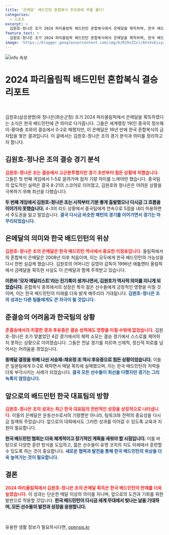 ```yaml
---
title: ‘은메달’ 배드민턴 혼합복식 후유증에 무릎 꿇다!
categories:
  - 스포츠
excerpt: >
  김원호-정나은 조가 2024 파리올림픽 배드민턴 혼합복식에서 은메달을 획득하며, 한국 배드민턴의 새로운 역사를 썼다! 그러나 세계랭킹 1위 중국 팀에 패하며 금메달의 꿈은 좌절됐다.
feature_text: >
  김원호-정나은 조가 2024 파리올림픽 배드민턴 혼합복식에서 은메달을 획득하며, 한국 배드민턴의 새로운 역사를 썼다! 그러나 세계랭킹 1위 중국 팀에 패하며 금메달의 꿈은 좌절됐다.
image: 'https://blogger.googleusercontent.com/img/b/R29vZ2xl/AVvXsEixyZcFfHzMRdzZMjFBmAUKJYCLCGyLL1o632UiGVXcaFdKo_bkvkuCioo0uUKlGfBVcT3P84aROyZIXSBEx3Aw5nCQ3pTgDom1WDC4m8eifvWiAmWEEVb4x6G_l8C0QH225ldMjyaFvpxGEBGNO37VmDTDMHGhJPq73UglMfDca1-0aw/s1600/blogspot.png'
---
```


<p><img src="https://blogger.googleusercontent.com/img/b/R29vZ2xl/AVvXsEixyZcFfHzMRdzZMjFBmAUKJYCLCGyLL1o632UiGVXcaFdKo_bkvkuCioo0uUKlGfBVcT3P84aROyZIXSBEx3Aw5nCQ3pTgDom1WDC4m8eifvWiAmWEEVb4x6G_l8C0QH225ldMjyaFvpxGEBGNO37VmDTDMHGhJPq73UglMfDca1-0aw/s1600/blogspot.png" alt="info 속보" /></p>

<h1>2024 파리올림픽 배드민턴 혼합복식 결승 리포트</h1>

<p data-ke-size="size16">&nbsp;</p>

<p>김원호(삼성생명)와 정나은(화순군청) 조가 2024 파리올림픽에서 은메달을 획득하였다는 소식은 한국 배드민턴에 큰 의미로 다가옵니다. 그들은 세계랭킹 1위인 중국의 정쓰웨이-황야충 조와의 결승에서 0-2로 패했지만, 이 은메달은 16년 만에 한국 혼합복식의 금자탑을 쌓은 결과입니다. 이 글에서는 김원호-정나은 조의 경기 분석과 의미를 정리하고자 합니다.</p>

<h2>김원호-정나은 조의 결승 경기 분석</h2>

<p><b><span style="color: #ee2323;">김원호-정나은 조는 결승에서 고군분투했지만 경기 초반부터 힘든 상황에 처했습니다.</span></b> 그들은 첫 번째 게임에서 1-5로 끌려가며 점차 기량 차이를 느껴야만 했습니다. 중국팀의 압도적인 실력은 결국 8-21의 스코어로 이어졌고, 김원호와 정나은은 어려운 상황을 극복하기 위해 최선을 다했습니다. </p>

<p><b><span style="background-color: #21538527;">두 번째 게임에서 김원호-정나은 조는 시작부터 기분 좋게 출발했으나 다시금 그 흐름을 이어가지 못했습니다.</span></b> 4-3의 리드 상황에서 중국팀에게 연속으로 5점을 내리 허용하면서 주도권을 잃고 말았습니다. <b><span style="color: #1a5490;">결국 다시금 비슷한 패턴의 경기를 이어가면서 경기는 마무리되었습니다.</span></b></p>

<h2>은메달의 의미와 한국 배드민턴의 위상</h2>

<p><b><span style="color: #ee2323;">김원호-정나은 조의 은메달은 한국 배드민턴 역사에서 중요한 이정표입니다.</span></b> 올림픽에서의 혼합복식 은메달은 2008년 이후 처음이며, 이는 모두에게 한국 배드민턴의 가능성을 다시 한번 실감케 했습니다. 김원호의 어머니인 길영아 감독이 1996년 애틀랜타 올림픽에서 금메달을 획득한 사실도 이 은메달과 함께 주목받고 있습니다. </p>

<p><b><span style="background-color: #21538527;">이른바 '모자 메달리스트'라는 진기록이 생겨나면서, 김원호가 역사적 의미를 지니게 되었습니다.</span></b> 혼합복식 종목에서의 성장은 특히 젊은 선수들에게 긍정적인 영향을 미칠 것이며, 이는 한국 배드민턴의 미래를 더욱 밝게 해주리라 기대됩니다. <b><span style="color: #1a5490;">김원호-정나은 조의 성과는 다른 팀들에게도 큰 자극이 될 것입니다.</span></b></p>

<h2>준결승의 어려움과 한국팀의 상황</h2>

<p><b><span style="color: #ee2323;">준결승에서의 치열한 경과 후유증은 결승 성적에도 영향을 미칠 수밖에 없었습니다.</span></b> 김원호-정나은 조가 맞붙었던 4강 경기에서의 체력 소모는 결승 경기에서 스스로를 제어하지 못하는 상황으로 이어졌습니다. 그들은 전날 경기를 치르며 신체적, 정신적 피로를 넘어서는 어려움을 겪었습니다. </p>

<p><b><span style="background-color: #21538527;">동메달 결정을 위해 나선 서승재-채유정 조 역시 후유증으로 힘든 상황이었습니다.</span></b> 이들은 일본팀에게 0-2로 패하면서 메달 획득에 실패했으며, 이는 한국 배드민턴의 저력을 더욱 부각시키는 사례가 되었습니다. <b><span style="color: #1a5490;">결국 모든 선수들이 최선을 다했지만 경기는 그리 녹록지 않았습니다.</span></b></p>

<h2>앞으로의 배드민턴 한국 대표팀의 방향</h2>

<p><b><span style="color: #ee2323;">김원호-정나은 조의 성과는 최근 한국 대표팀의 전반적인 성장을 상징적으로 나타냅니다.</span></b> 이들의 은메달은 운동선수로서의 기량뿐만 아니라, 팀워크와 전략의 중요성을 다시금 일깨워 주었습니다. 앞으로의 대회에서도 그러한 성과를 이어갈 수 있도록 교육과 지원이 필요합니다. </p>

<p><b><span style="background-color: #21538527;">한국 배드민턴 협회는 더욱 체계적이고 장기적인 계획을 세워야 할 시점입니다.</span></b> 이를 바탕으로 다양한 훈련 방식을 도입하고, 젊은 선수들이 유명 코치의 지도 아래에서 훈련할 수 있도록 하는 것이 중요합니다. <b><span style="color: #1a5490;">새로운 협력과 발전을 통해 한국 배드민턴의 위상을 더욱 높여가는 것이 필요합니다.</span></b></p>

<h2>결론</h2>

<p><b><span style="color: #ee2323;">2024 파리올림픽에서 김원호-정나은 조의 은메달 획득은 한국 배드민턴의 판매를 더욱 높였습니다.</span></b> 이 성과는 단순한 메달 이상의 의미를 지니며, 앞으로의 도전과 기회를 위한 발판으로 작용할 것입니다. <b><span style="background-color: #21538527;">한국 배드민턴이 다시금 세계 무대에서 빛나는 날을 기대하며, 모든 선수들의 발전과 성장을 응원합니다.</span></b> </p>

<p data-ke-size="size16">&nbsp;</p>
유용한 생활 정보가 필요하시다면, <a href="https://opensis.kr" rel="dofollow">opensis.kr</a>


